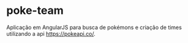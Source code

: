 # poke-team
Aplicação em AngularJS para busca de pokémons e criação de times utilizando a api https://pokeapi.co/.
